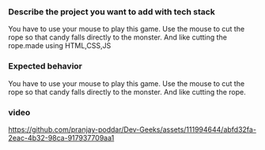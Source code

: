 ### Describe the project you want to add with tech stack

You have to use your mouse to play this game. Use the mouse to cut the rope so that candy falls directly to the monster. And like cutting the rope.made using HTML,CSS,JS

### Expected behavior

You have to use your mouse to play this game. Use the mouse to cut the rope so that candy falls directly to the monster. And like cutting the rope.

### video

https://github.com/pranjay-poddar/Dev-Geeks/assets/111994644/abfd32fa-2eac-4b32-98ca-917937709aa1
